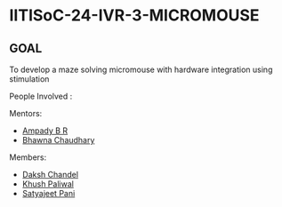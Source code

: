 # IITISoC-24-IVR-3-MICROMOUSE

## GOAL
To develop a maze solving micromouse with hardware integration using stimulation

People Involved : 

Mentors:
- [Ampady B R](https://github.com/ampady06)
- [Bhawna Chaudhary](https://github.com/WebWizard104)

Members:
- [Daksh Chandel](https://github.com/DC-005)
- [Khush Paliwal](https://github.com/KhushPaliwal22)
- [Satyajeet Pani](https://github.com/Satyajeet-Pani)
<br>
